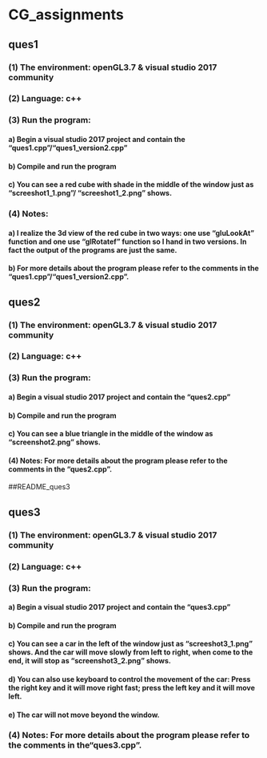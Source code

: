 ﻿# CG_assignments
## ques1
### (1) The environment: openGL3.7 & visual studio 2017 community
### (2) Language: c++
### (3) Run the program:
#### a) Begin a visual studio 2017 project and contain the “ques1.cpp”/“ques1_version2.cpp”
#### b) Compile and run the program
#### c) You can see a red cube with shade in the middle of the window just as “screeshot1_1.png”/ “screeshot1_2.png” shows.
### (4) Notes:
#### a) I realize the 3d view of the red cube in two ways: one use “gluLookAt” function and one use “glRotatef” function so I hand in two versions. In fact the output of the programs are just the same.
#### b) For more details about the program please refer to the comments in the “ques1.cpp”/“ques1_version2.cpp”.


## ques2

### (1) The environment: openGL3.7 & visual studio 2017 community
### (2) Language: c++
### (3) Run the program:
#### a) Begin a visual studio 2017 project and contain the “ques2.cpp”
#### b) Compile and run the program
#### c) You can see a blue triangle in the middle of the window as “screenshot2.png” shows.
#### (4) Notes: For more details about the program please refer to the comments in the “ques2.cpp”.
##README_ques3

## ques3
### (1) The environment: openGL3.7 & visual studio 2017 community
### (2) Language: c++
### (3) Run the program:
#### a) Begin a visual studio 2017 project and contain the “ques3.cpp”
#### b) Compile and run the program
#### c) You can see a car in the left of the window just as “screeshot3_1.png” shows. And the car will move slowly from left to right, when come to the end, it will stop as “screenshot3_2.png” shows.
#### d) You can also use keyboard to control the movement of the car: Press the right key and it will move right fast; press the left key and it will move left.
#### e) The car will not move beyond the window.
### (4) Notes: For more details about the program please refer to the comments in the“ques3.cpp”.

